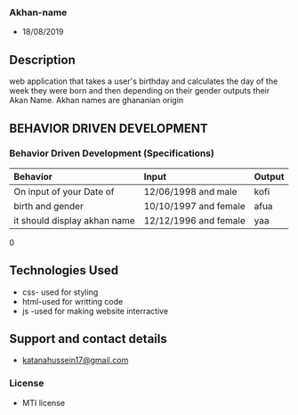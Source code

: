 ### Akhan-name 
+ 18/08/2019
## Description
web application that takes a user's birthday and calculates the day of the week they were born and then depending on their gender outputs their Akan Name. Akhan names are ghananian origin 
## BEHAVIOR DRIVEN DEVELOPMENT
### Behavior Driven Development (Specifications)
| Behavior                 |           Input      |                 Output     |
| :----------------------- |:---------------------| :---------------------     |              
|  On input of  your Date of           |12/06/1998  and male  |            kofi|
|  birth  and gender        | 10/10/1997   and female             |       afua          |
|  it should display akhan name           |  12/12/1996 and female             |    yaa          |
0

## Technologies Used
+ css- used for styling
+ html-used for writting code
+ js -used for making website interractive
## Support and contact details
+ katanahussein17@gmail.com
### License
+ MTI  license  
